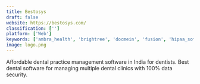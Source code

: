 ```yaml
---
title: Bestosys
draft: false 
website: https://bestosys.com/
classification: ['']
platform: ['Web']
keywords: ['ambra_health', 'brightree', 'docmein', 'fusion', 'hipaa_software', 'hummingbird', 'kareo', 'mwtherapy', 'medbillit', 'medicsdocassistant', 'my_clients_plus', 'simplepractice', 'theranest', 'therapynotes', 'drchrono', 'expedium_medical_billing', 'vcita']
image: logo.png
---
```

Affordable dental practice management software in India for dentists. Best dental software for managing multiple dental clinics with 100% data security.